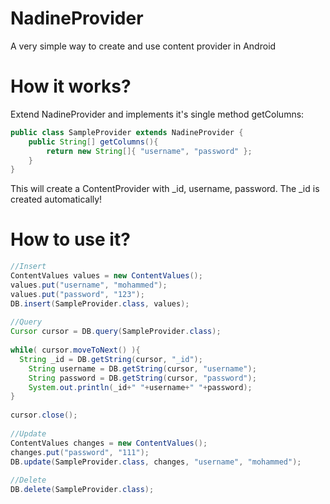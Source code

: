 NadineProvider
======

A very simple way to create and use content provider in Android

# How it works?

Extend NadineProvider and implements it's single method getColumns:

```Java
public class SampleProvider extends NadineProvider {
	public String[] getColumns(){
		return new String[]{ "username", "password" };
	}
}
```

This will create a ContentProvider with _id, username, password. The _id is created automatically!

# How to use it?

```Java
//Insert
ContentValues values = new ContentValues();
values.put("username", "mohammed");
values.put("password", "123");
DB.insert(SampleProvider.class, values);
			
//Query
Cursor cursor = DB.query(SampleProvider.class);
		
while( cursor.moveToNext() ){
  String _id = DB.getString(cursor, "_id");
	String username = DB.getString(cursor, "username");
	String password = DB.getString(cursor, "password");
	System.out.println(_id+" "+username+" "+password);
}
			
cursor.close();
			
//Update
ContentValues changes = new ContentValues();
changes.put("password", "111");
DB.update(SampleProvider.class, changes, "username", "mohammed");
			
//Delete
DB.delete(SampleProvider.class);
```

